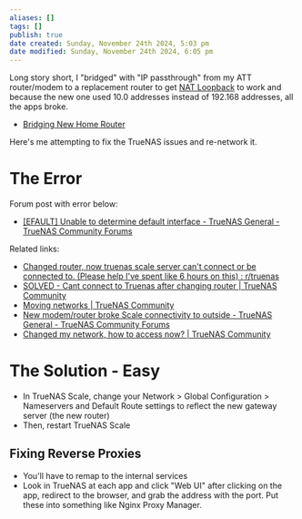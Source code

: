 ```yaml
---
aliases: []
tags: []
publish: true
date created: Sunday, November 24th 2024, 5:03 pm
date modified: Sunday, November 24th 2024, 6:05 pm
---
```


Long story short, I "bridged" with "IP passthrough" from my ATT router/modem to a replacement router to get [NAT Loopback](../../../Home%20Network/NAT%20&%20Self-Hosting/NAT%20&%20Self-Hosting.md) to work and because the new one used 10.0 addresses instead of 192.168 addresses, all the apps broke.

- [Bridging New Home Router](../../../Home%20Network/Bridging%20New%20Home%20Router/Bridging%20New%20Home%20Router.md)

Here's me attempting to fix the TrueNAS issues and re-network it.

# The Error

Forum post with error below:
- [[EFAULT] Unable to determine default interface - TrueNAS General - TrueNAS Community Forums](https://forums.truenas.com/t/efault-unable-to-determine-default-interface/21716)

Related links:
- [Changed router, now truenas scale server can't connect or be connected to. (Please help I've spent like 6 hours on this) : r/truenas](https://www.reddit.com/r/truenas/comments/11ctd4c/changed_router_now_truenas_scale_server_cant/)
- [SOLVED - Cant connect to Truenas after changing router | TrueNAS Community](https://www.truenas.com/community/threads/cant-connect-to-truenas-after-changing-router.111060/)
- [Moving networks | TrueNAS Community](https://www.truenas.com/community/threads/moving-networks.107346/)
- [New modem/router broke Scale connectivity to outside - TrueNAS General - TrueNAS Community Forums](https://forums.truenas.com/t/new-modem-router-broke-scale-connectivity-to-outside/5563)
- [Changed my network, how to access now? | TrueNAS Community](https://www.truenas.com/community/threads/changed-my-network-how-to-access-now.105285/)

# The Solution - Easy

- In TrueNAS Scale, change your Network > Global Configuration > Nameservers and Default Route settings to reflect the new gateway server (the new router)
- Then, restart TrueNAS Scale 

## Fixing Reverse Proxies

- You'll have to remap to the internal services
- Look in TrueNAS at each app and click "Web UI" after clicking on the app, redirect to the browser, and grab the address with the port.  Put these into something like Nginx Proxy Manager.

